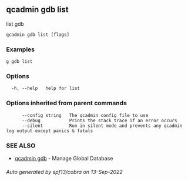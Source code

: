 ## qcadmin gdb list

list gdb

```
qcadmin gdb list [flags]
```

### Examples

```
g gdb list
```

### Options

```
  -h, --help   help for list
```

### Options inherited from parent commands

```
      --config string   The qcadmin config file to use
      --debug           Prints the stack trace if an error occurs
      --silent          Run in silent mode and prevents any qcadmin log output except panics & fatals
```

### SEE ALSO

* [qcadmin gdb](qcadmin_gdb.md)	 - Manage Global Database

###### Auto generated by spf13/cobra on 13-Sep-2022
